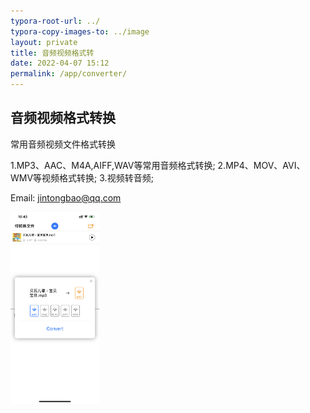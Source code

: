 ```yaml
---
typora-root-url: ../
typora-copy-images-to: ../image
layout: private
title: 音频视频格式转
date: 2022-04-07 15:12
permalink: /app/converter/
---
```


## 音频视频格式转换

常用音频视频文件格式转换

1.MP3、AAC、M4A,AIFF,WAV等常用音频格式转换;
2.MP4、MOV、AVI、WMV等视频格式转换;
3.视频转音频;



Email: jintongbao@qq.com



<img src="/image/IMG_1306.PNG" alt="IMG_1306" style="zoom:30%;" />
